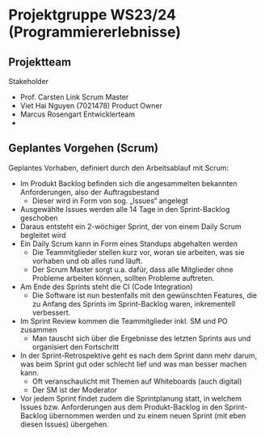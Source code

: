 # Projektgruppe WS23/24 (Programmiererlebnisse)

## Projektteam
Stakeholder
- Prof. Carsten Link
Scrum Master
- Viet Hai Nguyen (7021478)
Product Owner
- Marcus Rosengart
Entwicklerteam
- 


## Geplantes Vorgehen (Scrum)

Geplantes Vorhaben, definiert durch den Arbeitsablauf mit Scrum:
- Im Produkt Backlog befinden sich die angesammelten bekannten Anforderungen, also der Auftragsbestand
    - Dieser wird in Form von sog. „Issues“ angelegt
-  Ausgewählte Issues werden alle 14 Tage in den Sprint-Backlog geschoben
-  Daraus entsteht ein 2-wöchiger Sprint, der von einem Daily Scrum begleitet wird
-   Ein Daily Scrum kann in Form eines Standups abgehalten werden
    - Die Teammitglieder stellen kurz vor, woran sie arbeiten, was sie vorhaben und ob alles rund läuft.
    - Der Scrum Master sorgt u.a. dafür, dass alle Mitglieder ohne Probleme arbeiten können, sollten Probleme auftreten.
- Am Ende des Sprints steht die CI (Code Integration)
    - Die Software ist nun bestenfalls mit den gewünschten Features, die zu Anfang des Sprints im Sprint-Backlog waren, inkrementell verbessert.
- Im Sprint Review kommen die Teammitglieder inkl. SM und PO zusammen
    - Man tauscht sich über die Ergebnisse des letzten Sprints aus und organisiert den Fortschritt
- In der Sprint-Retrospektive geht es nach dem Sprint dann mehr darum, was beim Sprint gut oder schlecht lief und was man besser machen kann.
    - Oft veranschaulicht mit Themen auf Whiteboards (auch digital)
    - Der SM ist der Moderator
- Vor jedem Sprint findet zudem die Sprintplanung statt, in welchem Issues bzw. Anforderungen aus dem Produkt-Backlog in den Sprint-Backlog übernommen werden und zu einem neuen Sprint (mit eben diesen Issues) übergehen.